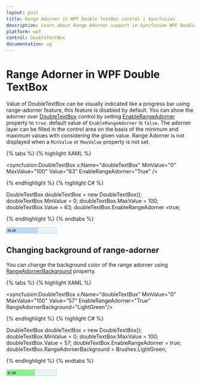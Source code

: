 ```yaml
---
layout: post
title: Range Adorner in WPF Double TextBox control | Syncfusion
description: Learn about Range Adorner support in Syncfusion WPF Double TextBox control, its elements and more details.
platform: wpf
control: DoubleTextBox 
documentation: ug
---
```


# Range Adorner in WPF Double TextBox

Value of DoubleTextBox can be visually indicated like a progress bar using range-adorner feature, this feature is disabled by default. You can show the adorner over [DoubleTextBox](https://www.syncfusion.com/wpf-ui-controls/double-textbox) control by setting [EnableRangeAdorner](https://help.syncfusion.com/cr/wpf/Syncfusion.Windows.Shared.EditorBase.html#Syncfusion_Windows_Shared_EditorBase_EnableRangeAdorner) property to `true`. default value of `EnableRangeAdorner` is `false`. The adorner layer can be filled in the control area on the basis of the minimum and maximum values with considering the given value. Range Adorner is not displayed when a `MinValue` or `MaxValue` property is not set.

{% tabs %}
{% highlight XAML %}

<syncfusion:DoubleTextBox x:Name="doubleTextBox" MinValue="0" MaxValue="100" Value="63" EnableRangeAdorner="True" />

{% endhighlight %}
{% highlight C# %}

DoubleTextBox doubleTextBox = new DoubleTextBox();
doubleTextBox.MinValue = 0;
doubleTextBox.MaxValue = 100;
doubleTextBox.Value = 63;
doubleTextBox.EnableRangeAdorner =true;

{% endhighlight %}
{% endtabs %}

![WPF DoubleTextBox displays RangeAdorner](Range-Adorner_images/wpf-double-textbox-range-adorner.png)

## Changing background of range-adorner

You can change the background color of the range adorner using [RangeAdornerBackground](https://help.syncfusion.com/cr/wpf/Syncfusion.Windows.Shared.EditorBase.html#Syncfusion_Windows_Shared_EditorBase_RangeAdornerBackground) property.

{% tabs %}
{% highlight XAML %}

<syncfusion:DoubleTextBox x:Name="doubleTextBox" MinValue="0" MaxValue="100" Value="57" EnableRangeAdorner="True" RangeAdornerBackground="LightGreen"/>

{% endhighlight %}
{% highlight C# %}

DoubleTextBox doubleTextBox = new DoubleTextBox();
doubleTextBox.MinValue = 0;
doubleTextBox.MaxValue = 100;
doubleTextBox.Value = 57;
doubleTextBox.EnableRangeAdorner = true;
doubleTextBox.RangeAdornerBackground = Brushes.LightGreen;

{% endhighlight %}
{% endtabs %}

![Changing Background of RangeAdorner of WPF DoubleTextBox](Range-Adorner_images/wpf-double-textbox-range-adorner-background.png)
